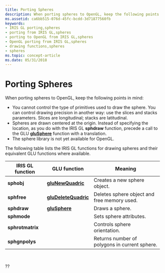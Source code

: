 ```yaml
---
title: Porting Spheres
description: When porting spheres to OpenGL, keep the following points in mind
ms.assetid: ca6bb515-076d-45fc-bcdd-3d71877560fb
keywords:
- IRIS GL porting,spheres
- porting from IRIS GL,spheres
- porting to OpenGL from IRIS GL,spheres
- OpenGL porting from IRIS GL,spheres
- drawing functions,spheres
- spheres
ms.topic: concept-article
ms.date: 05/31/2018
---
```


# Porting Spheres

When porting spheres to OpenGL, keep the following points in mind:

-   You cannot control the type of primitives used to draw the sphere. You can control drawing precision in another way: use the slices and stacks parameters. Slices are longitudinal; stacks are latitudinal.
-   Spheres are drawn centered at the origin. Instead of specifying the location, as you do with the IRIS GL **sphdraw** function, precede a call to the GLU [**gluSphere**](glusphere.md) function with a translation.
-   The sphere library is not yet available for OpenGL.

The following table lists the IRIS GL functions for drawing spheres and their equivalent GLU functions where available.



| IRIS GL function | GLU function                                 | Meaning                                       |
|------------------|----------------------------------------------|-----------------------------------------------|
| **sphobj**       | [**gluNewQuadric**](glunewquadric.md)       | Creates a new sphere object.                  |
| **sphfree**      | [**gluDeleteQuadric**](gludeletequadric.md) | Deletes sphere object and free memory used.   |
| **sphdraw**      | [**gluSphere**](glusphere.md)               | Draws a sphere.                               |
| **sphmode**      |                                              | Sets sphere attributes.                       |
| **sphrotmatrix** |                                              | Controls sphere orientation.                  |
| **sphgnpolys**   |                                              | Returns number of polygons in current sphere. |



 

??

 

 




